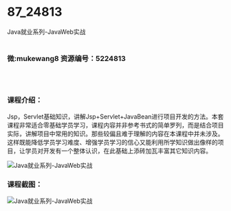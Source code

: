 # 87_24813
Java就业系列-JavaWeb实战
<br/></br>
<h3>微:mukewang8 资源编号：5224813</h3>
<br/></br>
<h3>课程介绍：</h3>
<p>Jsp，Servlet基础知识，讲解Jsp+Servlet+JavaBean进行项目开发的方法。本套课程非常适合零基础学员学习，课程内容并非参考书式的简单罗列，而是结合项目实际，讲解项目中常用的知识。那些较偏且难于理解的内容在本课程中并未涉及。这样既能降低学员学习难度、增强学员学习的信心又能利用所学知识做出像样的项目，让学员对开发有一个整体认识，在此基础上添砖加瓦丰富其它知识内容。</p>
<p><img src="https://www.ko996.com/wp-content/uploads/img/2022/06/1-75-300x158.png" alt="Java就业系列-JavaWeb实战"></p>
<div class="info-desc">
<h3>课程截图：</h3>
<p><img src="https://www.ko996.com/wp-content/uploads/img/2022/06/2-68.png" alt="Java就业系列-JavaWeb实战"></p>


			
</div>
